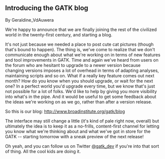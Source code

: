 ## Introducing the GATK blog

By Geraldine_VdAuwera

<p>We're happy to announce that we are finally joining the rest of the civilized world in the twenty-first century, and starting a blog.</p>

<p>It's not just because we needed a place to post cute cat pictures (though that's bound to happen). The thing is, we've come to realize that we don't communicate enough about what we're working on in terms of new features and tool improvements in GATK. Time and again we've heard from users on the forum who are hesitant to upgrade to a newer version because changing versions imposes a lot of overhead in terms of adapting analyses, maintaining scripts and so on. What if a really key feature comes out next month? How do you know when you should upgrade, or wait for the next one? In a perfect world you'd upgrade every time, but we know that's just not possible for a lot of folks. We'd like to help by giving you more visibility into what's in the pipe. And it would be useful to get some feedback about the ideas we're working on as we go, rather than after a version release.</p>

<p>So this is our blog: <a href="http://www.broadinstitute.org/gatk/blog" rel="nofollow">http://www.broadinstitute.org/gatk/blog</a></p>

<p>The interface may still change a little (it's kind of pale right now, overall) but ultimately the idea is to keep it as a no-frills, content-first channel for letting you know what we're thinking about and what we've got in store for the GATK -- starting tomorrow with a sneak preview of the next release!</p>

<p>Oh yeah, and you can follow us on Twitter <a href="https://gatkforums.broadinstitute.org/gatk/profile/gatk_dev" rel="nofollow">@gatk_dev</a> if you're into that sort of thing. All the cool kids are doing it.</p>

